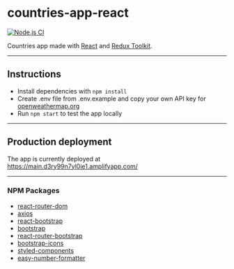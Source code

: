 # countries-app-react

[![Node.js CI](https://github.com/kevinrwinter/countries-app-react/actions/workflows/node.js.yml/badge.svg)](https://github.com/kevinrwinter/countries-app-react/actions/workflows/node.js.yml)

Countries app made with [React](https://reactjs.org/) and [Redux Toolkit](https://redux-toolkit.js.org/).

---

## Instructions

- Install dependencies with `npm install`
- Create .env file from .env.example and copy your own API key for [openweathermap.org](https://openweathermap.org/)
- Run `npm start` to test the app locally

---

## Production deployment

The app is currently deployed at https://main.d3ry99n7yl0ie1.amplifyapp.com/

---

### NPM Packages

- [react-router-dom](https://www.npmjs.com/package/react-router-dom)
- [axios](https://www.npmjs.com/package/axios)
- [react-bootstrap](https://www.npmjs.com/package/react-bootstrap)
- [bootstrap](https://www.npmjs.com/package/bootstrap)
- [react-router-bootstrap](https://www.npmjs.com/package/react-router-bootstrap)
- [bootstrap-icons](https://www.npmjs.com/package/bootstrap-icons)
- [styled-components](https://www.npmjs.com/package/styled-components)
- [easy-number-formatter](https://www.npmjs.com/package/easy-number-formatter)
